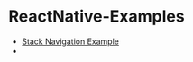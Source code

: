 # ReactNative-Examples

- [Stack Navigation Example](https://github.com/subratsir/ReactNative-Examples/blob/main/stack-navigation-example.md)
- 
